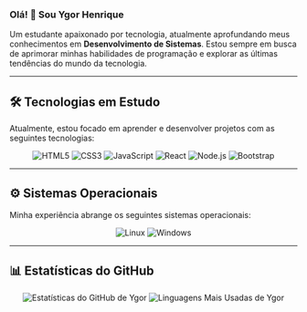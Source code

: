 ### Olá! 👋 Sou Ygor Henrique

Um estudante apaixonado por tecnologia, atualmente aprofundando meus conhecimentos em **Desenvolvimento de Sistemas**. Estou sempre em busca de aprimorar minhas habilidades de programação e explorar as últimas tendências do mundo da tecnologia.

---

## 🛠️ Tecnologias em Estudo

Atualmente, estou focado em aprender e desenvolver projetos com as seguintes tecnologias:

<div align="center">
  <img src="https://img.shields.io/badge/HTML5-E34F26?style=for-the-badge&logo=html5&logoColor=white" alt="HTML5"/>
  <img src="https://img.shields.io/badge/CSS3-1572B6?style=for-the-badge&logo=css3&logoColor=white" alt="CSS3"/>
  <img src="https://img.shields.io/badge/JavaScript-F7DF1E?style=for-the-badge&logo=javascript&logoColor=black" alt="JavaScript"/>
  <img src="https://img.shields.io/badge/React-20232A?style=for-the-badge&logo=react&logoColor=61DAFB" alt="React"/>
  <img src="https://img.shields.io/badge/Node.js-339933?style=for-the-badge&logo=nodedotjs&logoColor=white" alt="Node.js"/>
  <img src="https://img.shields.io/badge/Bootstrap-7952B3?style=for-the-badge&logo=bootstrap&logoColor=white" alt="Bootstrap"/>
</div>

---

## ⚙️ Sistemas Operacionais

Minha experiência abrange os seguintes sistemas operacionais:

<div align="center">
  <img src="https://img.shields.io/badge/Linux-FCC624?style=for-the-badge&logo=linux&logoColor=black" alt="Linux"/>
  <img src="https://img.shields.io/badge/Windows-0078D6?style=for-the-badge&logo=windows&logoColor=white" alt="Windows"/>
</div>

---

## 📊 Estatísticas do GitHub

<div align="center">
  <img src="https://github-readme-stats.vercel.app/api?username=ygorhslima&show_icons=true&theme=transparent" alt="Estatísticas do GitHub de Ygor"/>
  <img src="https://github-readme-stats.vercel.app/api/top-langs/?username=ygorhslima&layout=compact&theme=black" alt="Linguagens Mais Usadas de Ygor"/>
</div>


